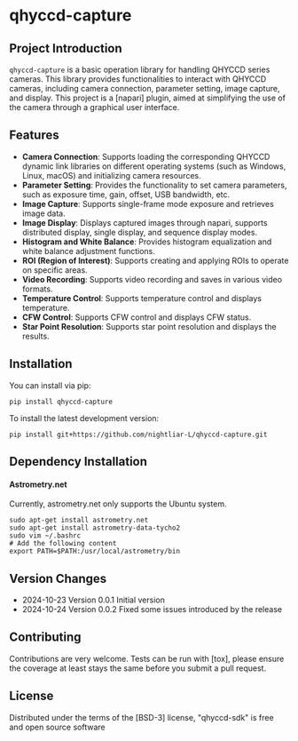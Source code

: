 # qhyccd-capture

## Project Introduction

`qhyccd-capture` is a basic operation library for handling QHYCCD series cameras. This library provides functionalities to interact with QHYCCD cameras, including camera connection, parameter setting, image capture, and display. This project is a [napari] plugin, aimed at simplifying the use of the camera through a graphical user interface.

## Features

- **Camera Connection**: Supports loading the corresponding QHYCCD dynamic link libraries on different operating systems (such as Windows, Linux, macOS) and initializing camera resources.
- **Parameter Setting**: Provides the functionality to set camera parameters, such as exposure time, gain, offset, USB bandwidth, etc.
- **Image Capture**: Supports single-frame mode exposure and retrieves image data.
- **Image Display**: Displays captured images through napari, supports distributed display, single display, and sequence display modes.
- **Histogram and White Balance**: Provides histogram equalization and white balance adjustment functions.
- **ROI (Region of Interest)**: Supports creating and applying ROIs to operate on specific areas.
- **Video Recording**: Supports video recording and saves in various video formats.
- **Temperature Control**: Supports temperature control and displays temperature.
- **CFW Control**: Supports CFW control and displays CFW status.
- **Star Point Resolution**: Supports star point resolution and displays the results.

## Installation
You can install via pip:

    pip install qhyccd-capture

To install the latest development version:

    pip install git+https://github.com/nightliar-L/qhyccd-capture.git

## Dependency Installation
#### Astrometry.net 
Currently, astrometry.net only supports the Ubuntu system.

    sudo apt-get install astrometry.net
    sudo apt-get install astrometry-data-tycho2
    sudo vim ~/.bashrc
    # Add the following content
    export PATH=$PATH:/usr/local/astrometry/bin

## Version Changes

- 2024-10-23 Version 0.0.1 Initial version
- 2024-10-24 Version 0.0.2 Fixed some issues introduced by the release

## Contributing

Contributions are very welcome. Tests can be run with [tox], please ensure
the coverage at least stays the same before you submit a pull request.

## License

Distributed under the terms of the [BSD-3] license,
"qhyccd-sdk" is free and open source software
